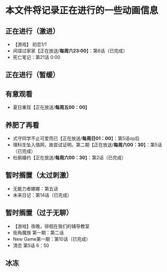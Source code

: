 # 本文件将记录正在进行的一些动画信息

## 正在进行（激进）
- 【游戏】 初恋1/1
- 间谍过家家【正在放送/**每周六23:00**】：第6话（已完成）
- 死亡笔记：第21话 0:00

## 正在进行（暂缓）


## 有意观看

- 夏日重现【正在放送/**每周五00：00**】
## 养肥了再看

- 式守同学不止可爱而已【正在放送/**每周日01：00**】：第5话op后
- 理科生坠入情网，故尝试证明。第二期【正在放送/**每周六00：30**】：第5话（已完成）
- 杜鹃婚约【正在放送/**每周六00：30**】：第2话（已完成）

## 暂时搁置（太过刺激）

- 无能力者娜娜：第五话
- 未来日记：第14话（已完成）

## 暂时搁置（过于无聊）

- 【游戏】夜晚，徘徊在我们的辅导教室
- 街角魔族 第一期：第二话
- New Game第一期：第10话（已完成）
- 清恋 第5话 6：50

## 冰冻

